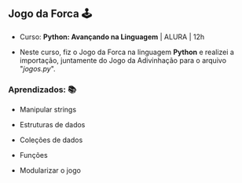 ## Jogo da Forca 🕹

* Curso: **Python: Avançando na Linguagem** | ALURA | 12h

* Neste curso, fiz o Jogo da Forca na linguagem **Python** e realizei a importação, juntamente do Jogo da Adivinhação para o arquivo "*jogos.py*".

### Aprendizados: 📚

* Manipular strings

* Estruturas de dados

* Coleções de dados

* Funções

* Modularizar o jogo
